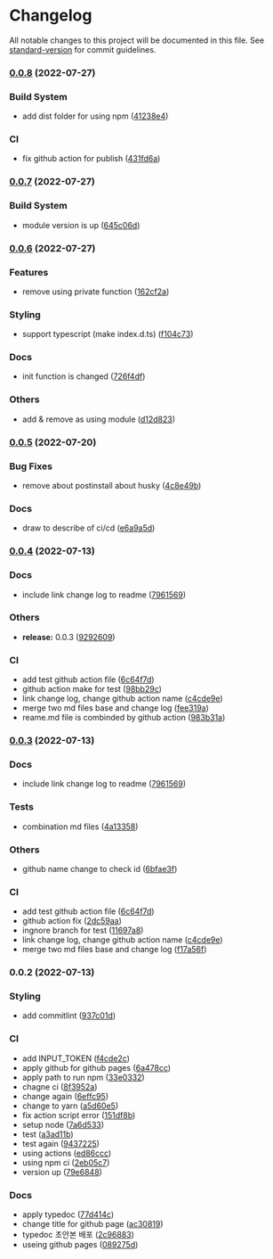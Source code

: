 # Changelog

All notable changes to this project will be documented in this file. See [standard-version](https://github.com/conventional-changelog/standard-version) for commit guidelines.

### [0.0.8](https://github.com/seojinwoo/IotDeviceSdk4React/compare/v0.0.7...v0.0.8) (2022-07-27)


### Build System

* add dist folder for using npm ([41238e4](https://github.com/seojinwoo/IotDeviceSdk4React/commit/41238e4332f4ad31596c717c4dc89a8388665d45))


### CI

* fix github action for publish ([431fd6a](https://github.com/seojinwoo/IotDeviceSdk4React/commit/431fd6aa13d5d3dce312d5cd6d91773863df7a65))

### [0.0.7](https://github.com/seojinwoo/IotDeviceSdk4React/compare/v0.0.6...v0.0.7) (2022-07-27)


### Build System

* module version is up ([645c06d](https://github.com/seojinwoo/IotDeviceSdk4React/commit/645c06d6c302dd8088d8b419b04c94f14e223522))

### [0.0.6](https://github.com/seojinwoo/IotDeviceSdk4React/compare/v0.0.5...v0.0.6) (2022-07-27)


### Features

* remove using private function ([162cf2a](https://github.com/seojinwoo/IotDeviceSdk4React/commit/162cf2a810ea31aac11d1408193beb782e56dcea))


### Styling

* support typescript (make index.d.ts) ([f104c73](https://github.com/seojinwoo/IotDeviceSdk4React/commit/f104c738cfd969991143f879b88250ab8c9a01bf))


### Docs

* init function is changed ([726f4df](https://github.com/seojinwoo/IotDeviceSdk4React/commit/726f4dff050fe72abe45169a3f3d3cf992fc658a))


### Others

* add & remove as using module ([d12d823](https://github.com/seojinwoo/IotDeviceSdk4React/commit/d12d8239a44f836aa215e933ba60950624839716))

### [0.0.5](https://github.com/seojinwoo/IotDeviceSdk4React/compare/v0.0.4...v0.0.5) (2022-07-20)


### Bug Fixes

* remove about postinstall about husky ([4c8e49b](https://github.com/seojinwoo/IotDeviceSdk4React/commit/4c8e49b5e6f1239cc561c18057df8fa584fae715))


### Docs

* draw to describe of ci/cd ([e6a9a5d](https://github.com/seojinwoo/IotDeviceSdk4React/commit/e6a9a5d4d851643e303641fb5f1edaa466829ac7))

### [0.0.4](https://github.com/seojinwoo/IotDeviceSdk4React/compare/v0.0.2...v0.0.4) (2022-07-13)


### Docs

* include link change log to readme ([7961569](https://github.com/seojinwoo/IotDeviceSdk4React/commit/796156958d36c74e779fec92f40a46872f2cff49))


### Others

* **release:** 0.0.3 ([9292609](https://github.com/seojinwoo/IotDeviceSdk4React/commit/9292609e95e22e5b9b5867e31743f1fc221d8bd5))


### CI

* add test github action file ([6c64f7d](https://github.com/seojinwoo/IotDeviceSdk4React/commit/6c64f7de45a484fb51d487689e88e4081fc199c4))
* github action make for test ([98bb29c](https://github.com/seojinwoo/IotDeviceSdk4React/commit/98bb29c81cdb6ac7369995eadf414b0499cc02ed))
* link change log, change github action name ([c4cde9e](https://github.com/seojinwoo/IotDeviceSdk4React/commit/c4cde9e9e04503ffab9409957aae7be5ae4909ef))
* merge two md files base and change log ([fee319a](https://github.com/seojinwoo/IotDeviceSdk4React/commit/fee319a53e2deedeacae8a2196c0a005d8f1b392))
* reame.md file is combinded by github action ([983b31a](https://github.com/seojinwoo/IotDeviceSdk4React/commit/983b31ac5f66303f4c69d1fe1e0078f76f2b473f))

### [0.0.3](https://github.com/seojinwoo/IotDeviceSdk4React/compare/v0.0.2...v0.0.3) (2022-07-13)


### Docs

* include link change log to readme ([7961569](https://github.com/seojinwoo/IotDeviceSdk4React/commit/796156958d36c74e779fec92f40a46872f2cff49))


### Tests

* combination md files ([4a13358](https://github.com/seojinwoo/IotDeviceSdk4React/commit/4a13358270cdde88ff9ad8406b9a4df13e1f42ef))


### Others

* github name change to check id ([6bfae3f](https://github.com/seojinwoo/IotDeviceSdk4React/commit/6bfae3f6c3aa27857d2f92327af9aa8f0929817a))


### CI

* add test github action file ([6c64f7d](https://github.com/seojinwoo/IotDeviceSdk4React/commit/6c64f7de45a484fb51d487689e88e4081fc199c4))
* github action fix ([2dc59aa](https://github.com/seojinwoo/IotDeviceSdk4React/commit/2dc59aace588aeedd0c78c052c2dd6e51039ae56))
* ingnore branch for test ([11697a8](https://github.com/seojinwoo/IotDeviceSdk4React/commit/11697a827c3e5bc6b7e013d3dde35990870bb9bb))
* link change log, change github action name ([c4cde9e](https://github.com/seojinwoo/IotDeviceSdk4React/commit/c4cde9e9e04503ffab9409957aae7be5ae4909ef))
* merge two md files base and change log ([f17a56f](https://github.com/seojinwoo/IotDeviceSdk4React/commit/f17a56f6c1d1f3cce990f24fe5c7e2c5e34be616))

### 0.0.2 (2022-07-13)


### Styling

* add commitlint ([937c01d](https://github.com/seojinwoo/IotDeviceSdk4React/commit/937c01dd0b0df9bc4f45745dd311001a44555766))


### CI

* add INPUT_TOKEN ([f4cde2c](https://github.com/seojinwoo/IotDeviceSdk4React/commit/f4cde2c2424debbf3cb2dda9d10c1a2c57b9cf7f))
* apply github for github pages ([6a478cc](https://github.com/seojinwoo/IotDeviceSdk4React/commit/6a478cc327a73bda3d9044c4f0bc4a2cacfb580c))
* apply path to run npm ([33e0332](https://github.com/seojinwoo/IotDeviceSdk4React/commit/33e0332d51667acf1f098ca38c0a9462865002a7))
* chagne ci ([8f3952a](https://github.com/seojinwoo/IotDeviceSdk4React/commit/8f3952a0ac66dc41c4a319d581885e2aecf7313a))
* change again ([6effc95](https://github.com/seojinwoo/IotDeviceSdk4React/commit/6effc955db8465542e5dcaac3c0b67297eb02ba9))
* change to yarn ([a5d60e5](https://github.com/seojinwoo/IotDeviceSdk4React/commit/a5d60e5aaeb71c2bec70ca4b1de051cec4203e72))
* fix action script error ([151df8b](https://github.com/seojinwoo/IotDeviceSdk4React/commit/151df8b733ebbd62b56938a16cde6d26b368be6f))
* setup node ([7a6d533](https://github.com/seojinwoo/IotDeviceSdk4React/commit/7a6d5333f59f0f07bc5c13b63dffa17b3d4ff77a))
* test ([a3ad11b](https://github.com/seojinwoo/IotDeviceSdk4React/commit/a3ad11be1798e00d125742d28b22548c3be51e3e))
* test again ([9437225](https://github.com/seojinwoo/IotDeviceSdk4React/commit/9437225bec649a09a58ca8621d27d13d09944003))
* using actions ([ed86ccc](https://github.com/seojinwoo/IotDeviceSdk4React/commit/ed86ccc64a22251f74e8b000984ba54c1f62a3d5))
* using npm ci ([2eb05c7](https://github.com/seojinwoo/IotDeviceSdk4React/commit/2eb05c738beb1ba497743569349c4b3ff335df00))
* version up ([79e6848](https://github.com/seojinwoo/IotDeviceSdk4React/commit/79e6848d1d01c1d042e95e5255a74d7e099369ef))


### Docs

* apply typedoc ([77d414c](https://github.com/seojinwoo/IotDeviceSdk4React/commit/77d414c18fa9516c6461c1a013ae52f959b9accc))
* change title for github page ([ac30819](https://github.com/seojinwoo/IotDeviceSdk4React/commit/ac308199072167c2cf460697b0c3ccdc6d2c2a8a))
* typedoc 초안본 배포 ([2c96883](https://github.com/seojinwoo/IotDeviceSdk4React/commit/2c96883cf7286196d61a62146386ce290ad7fc00))
* useing github pages ([089275d](https://github.com/seojinwoo/IotDeviceSdk4React/commit/089275d757ca5b3dccbc5960cb63010fd751637b))
